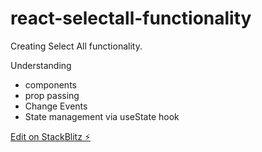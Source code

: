 # react-selectall-functionality

Creating Select All functionality.

Understanding

- components
- prop passing
- Change Events
- State management via useState hook

[Edit on StackBlitz ⚡️](https://stackblitz.com/edit/react-ts-5lx1p4)
